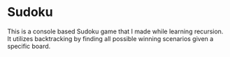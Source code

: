 # Sudoku

This is a console based Sudoku game that I made while learning recursion. It utilizes backtracking by finding all possible winning scenarios given a specific board.
